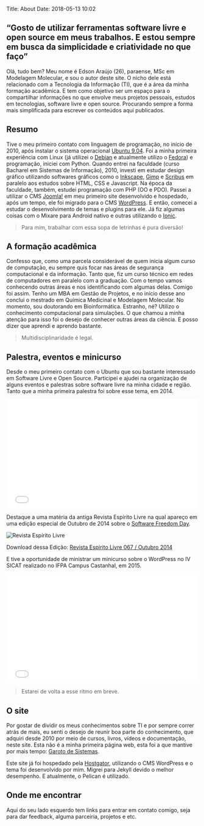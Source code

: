 Title: About
Date: 2018-05-13 10:02

## &#8220;Gosto de utilizar ferramentas software livre e open source em meus trabalhos. E estou sempre em busca da simplicidade e criatividade no que faço&#8221;

Olá, tudo bem? Meu nome é Edson Araújo (26), paraense, MSc em Modelagem Molecular, e sou o autor deste site. O nicho dele está relacionado com a Tecnologia da Informação (TI), que é a área da minha formação acadêmica. E tem como objetivo ser um espaço para o compartilhar informações no que envolve meus projetos pessoais, estudos em tecnologias, software livre e open source. Procurando sempre a forma mais simplificada para escrever os conteúdos aqui publicados.

## Resumo

Tive o meu primeiro contato com linguagem de programação, no início de 2010, após instalar o sistema operacional <a href="http://old-releases.ubuntu.com/releases/9.04/" target="_blank" rel="noopener noreferrer">Ubuntu 9.04</a>. Foi a minha primeira experiência com Linux (já utilizei o <a href="https://www.debian.org/index.pt.html" target="_blank" rel="noopener noreferrer">Debian</a> e atualmente utilizo o <a href="https://getfedora.org/pt_BR/" target="_blank" rel="noopener noreferrer">Fedora</a>) e programação, iniciei com Python. Quando entrei na faculdade (curso Bacharel em Sistemas de Informação), 2010, investi em estudar design gráfico utilizando softwares gráficos como o <a href="https://inkscape.org" target="_blank" rel="noopener noreferrer">Inkscape</a>, <a href="https://www.gimp.org/" target="_blank" rel="noopener noreferrer">Gimp</a> e <a href="https://www.scribus.net/" target="_blank" rel="noopener noreferrer">Scribus</a> em paralelo aos estudos sobre HTML, CSS e Javascript. Na época da faculdade, também, estudei programação com PHP (OO e PDO). Passei a utilizar o CMS <a href="https://www.joomla.org/" target="_blank" rel="noopener noreferrer">Joomla!</a> em meu primeiro site desenvolvido e hospedado, após um tempo, ele foi migrado para o CMS <a href="https://wordpress.com/" target="_blank" rel="noopener noreferrer">WordPress</a>. E então, comecei a estudar o desenvolvimento de temas e plugins para ele. Já fiz algumas coisas com o Mixare para Android nativo e outras utilizando o <a href="https://ionicframework.com/" target="_blank">Ionic</a>.

<blockquote>Para mim, trabalhar com essa sopa de letrinhas é pura diversão!</blockquote>

## A formação acadêmica

Confesso que, como uma parcela considerável de quem inicia algum curso de computação, eu sempre quis focar nas áreas de segurança computacional e da informação. Tanto que, fiz um curso técnico em redes de computadores em paralelo com a graduação. Com o tempo vamos conhecendo outras áreas e nos identificando com algumas delas. Comigo foi assim. Tenho um MBA em Gestão de Projetos, e no início desse ano conclui o mestrado em Química Medicinal e Modelagem Molecular. No momento, sou doutorando em Bioinformática. Estranho, né? Utilizo o conhecimento computacional para simulações. O que chamou a minha atenção para isso foi o desejo de conhecer outras áreas da ciência. E posso dizer que aprendi e aprendo bastante.

<blockquote>Multidisciplinaridade é legal.</blockquote>

## Palestra, eventos e minicurso

Desde o meu primeiro contato com o Ubuntu que sou bastante interessado em Software Livre e Open Source. Participei e ajudei na organização de alguns eventos e palestras sobre software livre na minha cidade e região. Tanto que a minha primeira palestra foi sobre esse tema, em 2014.

<iframe width="100%" height="285" src="//www.slideshare.net/slideshow/embed_code/key/LTRWCpNDC7NCx4" frameborder="0" marginwidth="0" marginheight="0" scrolling="no" allowfullscreen="allowfullscreen"> </iframe>

Destaque a uma matéria da antiga Revista Espírito Livre na qual apareço em uma edição especial de Outubro de 2014 sobre o <a href="http://www.softwarefreedomday.org/" target="_blank" rel="noopener noreferrer">Software Freedom Day</a>.

![Revista Espírito Livre]({filename}/images/about-001.png)

Download dessa Edição: <a href="http://revista.espiritolivre.org/pdf/Revista_EspiritoLivre_067_outubro2014.pdf" target="_blank" rel="noopener noreferrer">Revista Espirito Livre 067 / Outubro 2014</a>

E tive a oportunidade de ministrar um minicurso sobre o WordPress no IV SICAT realizado no IFPA Campus Castanhal, em 2015.

<iframe width="100%" height="285" src="//www.slideshare.net/slideshow/embed_code/key/42Dqr7Hb03vydr" frameborder="0" marginwidth="0" marginheight="0" scrolling="no" allowfullscreen="allowfullscreen"> </iframe>

<blockquote>Estarei de volta a esse ritmo em breve.</blockquote>

## O site

Por gostar de dividir os meus conhecimentos sobre TI e por sempre correr atrás de mais, eu senti o desejo de reunir boa parte do conhecimento, que adquiri desde 2010 por meio de cursos, livros, vídeos e documentação, neste site. Esta não é a minha primeira página web, esta foi a que mantive por mais tempo: <a href="http://garotodesistema.blogspot.com.br" target="_blank">Garoto de Sistemas</a>.

Este site já foi hospedado pela <a href="https://www.hostgator.com.br/24977.html" target="_blank" rel="noopener noreferrer">Hostgator</a>, utilizando o CMS WordPress e o tema foi desenvolvido por mim. Migrei para Jekyll devido o melhor desempenho. E atualmente, o Pelican é utilizado.

## Onde me encontrar

Aqui do seu lado esquerdo tem links para entrar em contato comigo, seja para dar feedback, alguma parceiria, projetos e etc.
